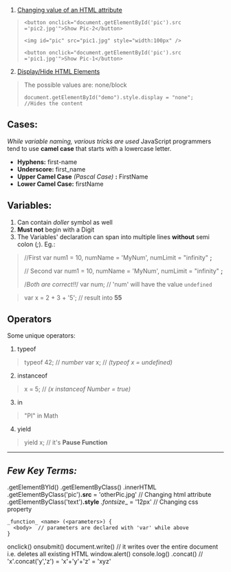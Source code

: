1. <u>Changing value of an HTML attribute</u>
>```
> <button onclick="document.getElementById('pic').src ='pic2.jpg'">Show Pic-2</button>
>
> <img id="pic" src="pic1.jpg" style="width:100px" />
>
> <button onclick="document.getElementById('pic').src ='pic1.jpg'">Show Pic-1</button>
> ```
>  

2. <u>Display/Hide HTML Elements</u>
> The possible values are: none/block
>```
> document.getElementById("demo").style.display = "none";   //Hides the content
> ```


## Cases:

_While variable naming, various tricks are used_
JavaScript programmers tend to use __camel case__ that starts with a lowercase letter.

* __Hyphens:__  first-name
* __Underscore:__  first_name
* __Upper Camel Case__ _(Pascal Case)_ __:__  FirstName
* __Lower Camel Case:__  firstName

## Variables:

1. Can contain _doller_ symbol as well
2. **Must not** begin with a Digit
3. The Variables' declaration can span into multiple lines **without** semi colon (_;_). Eg.:
> //First
> var num1 = 10, numName = 'MyNum', numLimit = "infinity" **;**
>
> //  Second
> var num1 = 10,
> numName = 'MyNum',
> numLimit = "infinity" **;**
>
> /*_Both are correct!!_*/
> var num;    //  'num' will have the value ```undefined```

>  var x = 2 + 3 + '5';     // result into **55**


## Operators

Some unique operators:
1. typeof           
> typeof 42; // _number_
> var x; // _(typeof x = undefined)_
2. instanceof      
> x = 5; // _(x instanceof Number = true)_
3. in
>  	"PI" in Math
4. yield
> yield x;  // it's **Pause Function**

<hr />

## _Few Key Terms:_

.getElementBYId()
.getElementByClass()
.innerHTML
.getElementByClass('pic')**.src** = 'otherPic.jpg'    // Changing html attribute
.getElementByClass('text')**.style** _.fontsize__ = '12px'    // Changing css property
```
_function_ <name> (<parameters>) {
  <body>  // parameters are declared with 'var' while above
}
```
onclick()
onsubmit()
document.write()  // it writes over the entire document i.e. deletes all existing HTML
window.alert()
console.log()
.concat()         // 'x'.concat('y','z') = 'x'+'y'+'z' = 'xyz'
